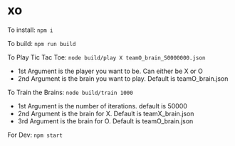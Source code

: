# xo

To install: `npm i`

To build: `npm run build`

To Play Tic Tac Toe: `node build/play X teamO_brain_50000000.json`

- 1st Argument is the player you want to be. Can either be X or O
- 2nd Argument is the brain you want to play. Default is teamO_brain.json

To Train the Brains: `node build/train 1000`

- 1st Argument is the number of iterations. default is 50000
- 2nd Argument is the brain for X. Default is teamX_brain.json
- 3rd Argument is the brain for O. Default is teamO_brain.json

For Dev: `npm start`
